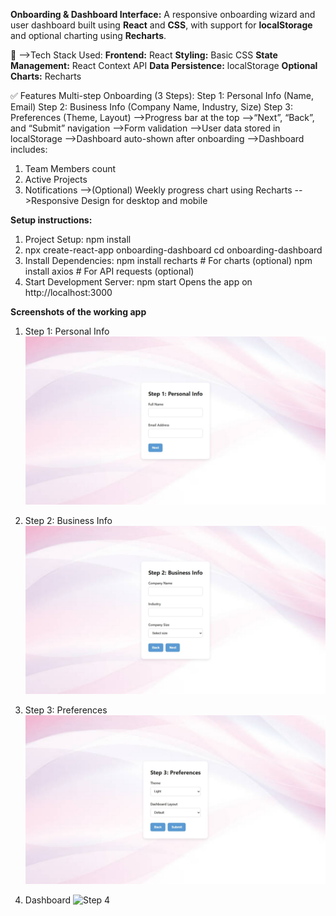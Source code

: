 **Onboarding & Dashboard Interface:**
A responsive onboarding wizard and user dashboard built using **React** and **CSS**, with support for **localStorage** and optional charting using **Recharts**.

🚀 -->Tech Stack Used:
**Frontend:** React
**Styling:** Basic CSS
**State Management:** React Context API
**Data Persistence:** localStorage
**Optional Charts:** Recharts

✅ Features
Multi-step Onboarding (3 Steps):
Step 1: Personal Info (Name, Email)
Step 2: Business Info (Company Name, Industry, Size)
Step 3: Preferences (Theme, Layout)
-->Progress bar at the top
-->“Next”, “Back”, and “Submit” navigation
-->Form validation
-->User data stored in localStorage
-->Dashboard auto-shown after onboarding
-->Dashboard includes:
   1) Team Members count
   2) Active Projects
   3) Notifications
-->(Optional) Weekly progress chart using Recharts
-->Responsive Design for desktop and mobile

**Setup instructions:**
1) Project Setup:
       npm install  
2) npx create-react-app onboarding-dashboard
   cd onboarding-dashboard
3) Install Dependencies:
       npm install recharts  # For charts (optional)
       npm install axios   # For API requests (optional)
4)  Start Development Server:
      npm start
      Opens the app on http://localhost:3000



**Screenshots of the working app**
1) Step 1: Personal Info 
![Step 1](https://github.com/Maddamsettiharshitha/Onboarding-Dashboard-Interface/blob/main/public/screenshots/step1.jpeg?raw=true)

2) Step 2: Business Info
![Step 1](https://github.com/Maddamsettiharshitha/Onboarding-Dashboard-Interface/blob/main/public/screenshots/step2.jpeg?raw=true)

3) Step 3: Preferences
![Step 3](https://github.com/Maddamsettiharshitha/Onboarding-Dashboard-Interface/blob/main/public/screenshots/step3.jpeg?raw=true)

4) Dashboard
![Step 4]()
  



     

